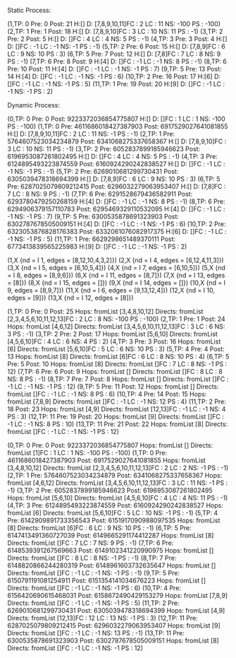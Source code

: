 Static Process:

(1,TP: 0 Pre: 0 Post:  21 H:[] D: [7,8,9,10,11]FC : 2 LC :  11 NS: -100 PS : -100)
(2,TP: 1 Pre: 1 Post:  18 H:[] D: [7,8,9,10]FC : 3 LC :  10 NS: 11 PS : -1)
(3,TP: 2 Pre: 2 Post:  5 H:[] D: []FC : 4 LC :  4 NS: 5 PS : -1)
(4,TP: 3 Pre: 3 Post:  4 H:[] D: []FC : -1 LC :  -1 NS: -1 PS : -1)
(5,TP: 2 Pre: 6 Post:  15 H:[] D: [7,8,9]FC : 6 LC :  9 NS: 10 PS : 3)
(6,TP: 5 Pre: 7 Post:  12 H:[] D: [7,8]FC : 7 LC :  8 NS: 9 PS : -1)
(7,TP: 6 Pre: 8 Post:  9 H:[4] D: []FC : -1 LC :  -1 NS: 8 PS : -1)
(8,TP: 6 Pre: 10 Post:  11 H:[4] D: []FC : -1 LC :  -1 NS: -1 PS : 7)
(9,TP: 5 Pre: 13 Post:  14 H:[4] D: []FC : -1 LC :  -1 NS: -1 PS : 6)
(10,TP: 2 Pre: 16 Post:  17 H:[6] D: []FC : -1 LC :  -1 NS: -1 PS : 5)
(11,TP: 1 Pre: 19 Post:  20 H:[9] D: []FC : -1 LC :  -1 NS: -1 PS : 2)


Dynamic Process:

(0,TP: 0 Pre: 0 Post:  9223372036854775807 H:[] D: []FC : 1 LC :  1 NS: -100 PS : -100)
(1,TP: 0 Pre: 4611686018427387903 Post:  6917529027641081855 H:[] D: [7,8,9,10,11]FC : 2 LC :  11 NS: -1 PS : -1)
(2,TP: 1 Pre: 5764607523034234879 Post:  6341068275337658367 H:[] D: [7,8,9,10]FC : 3 LC :  10 NS: 11 PS : -1)
(3,TP: 2 Pre: 6052837899185946623 Post:  6196953087261802495 H:[] D: []FC : 4 LC :  4 NS: 5 PS : -1)
(4,TP: 3 Pre: 6124895493223874559 Post:  6160924290242838527 H:[] D: []FC : -1 LC :  -1 NS: -1 PS : -1)
(5,TP: 2 Pre: 6269010681299730431 Post:  6305039478318694399 H:[] D: [7,8,9]FC : 6 LC :  9 NS: 10 PS : 3)
(6,TP: 5 Pre: 6287025079809212415 Post:  6296032279063953407 H:[] D: [7,8]FC : 7 LC :  8 NS: 9 PS : -1)
(7,TP: 6 Pre: 6291528679436582911 Post:  6293780479250268159 H:[4] D: []FC : -1 LC :  -1 NS: 8 PS : -1)
(8,TP: 6 Pre: 6294906379157110783 Post:  6295469329110532095 H:[4] D: []FC : -1 LC :  -1 NS: -1 PS : 7)
(9,TP: 5 Pre: 6300535878691323903 Post:  6302787678505009151 H:[4] D: []FC : -1 LC :  -1 NS: -1 PS : 6)
(10,TP: 2 Pre: 6323053876828176383 Post:  6332061076082917375 H:[6] D: []FC : -1 LC :  -1 NS: -1 PS : 5)
(11,TP: 1 Pre: 6629298651489370111 Post:  6773413839565225983 H:[9] D: []FC : -1 LC :  -1 NS: -1 PS : 2)


(1,X {nd = I 1, edges = [8,12,10,4,3,2]})
(2,X {nd = I 4, edges = [6,12,4,11,3]})
(3,X {nd = I 5, edges = [6,10,5,4]})
(4,X {nd = I 7, edges = [6,10,5]})
(5,X {nd = I 8, edges = [8,9,6]})
(6,X {nd = I 11, edges = [8,7]})
(7,X {nd = I 13, edges = [8]})
(8,X {nd = I 15, edges = []})
(9,X {nd = I 14, edges = []})
(10,X {nd = I 9, edges = [8,9,7]})
(11,X {nd = I 6, edges = [9,13,12,4]})
(12,X {nd = I 10, edges = [9]})
(13,X {nd = I 12, edges = [8]})







(1,TP: 0 Pre: 0 Post:  25 Hops: fromList [3,4,8,10,12] Directs:  fromList [2,3,4,5,6,10,11,12,13]FC : 2 LC :  8 NS: -100 PS : -100)
(2,TP: 1 Pre: 1 Post:  24 Hops: fromList [4,6,12] Directs:  fromList [3,4,5,6,10,11,12,13]FC : 3 LC :  6 NS: 3 PS : -1)
(3,TP: 2 Pre: 2 Post:  17 Hops: fromList [5,6,10] Directs:  fromList [4,5,6,10]FC : 4 LC :  6 NS: 4 PS : 2)
(4,TP: 3 Pre: 3 Post:  16 Hops: fromList [6] Directs:  fromList [5,6,10]FC : 5 LC :  6 NS: 10 PS : 3)
(5,TP: 4 Pre: 4 Post:  13 Hops: fromList [8] Directs:  fromList [6]FC : 6 LC :  8 NS: 10 PS : 4)
(6,TP: 5 Pre: 5 Post:  10 Hops: fromList [8] Directs:  fromList []FC : 7 LC :  8 NS: -1 PS : 12)
(7,TP: 6 Pre: 6 Post:  9 Hops: fromList [] Directs:  fromList []FC : 8 LC :  8 NS: 8 PS : -1)
(8,TP: 7 Pre: 7 Post:  8 Hops: fromList [] Directs:  fromList []FC : -1 LC :  -1 NS: -1 PS : 12)
(9,TP: 5 Pre: 11 Post:  12 Hops: fromList [] Directs:  fromList []FC : -1 LC :  -1 NS: 8 PS : 6)
(10,TP: 4 Pre: 14 Post:  15 Hops: fromList [7,8,9] Directs:  fromList []FC : -1 LC :  -1 NS: 12 PS : 4)
(11,TP: 2 Pre: 18 Post:  23 Hops: fromList [4,9] Directs:  fromList [12,13]FC : -1 LC :  -1 NS: 4 PS : 3)
(12,TP: 11 Pre: 19 Post:  20 Hops: fromList [9] Directs:  fromList []FC : -1 LC :  -1 NS: 8 PS : 10)
(13,TP: 11 Pre: 21 Post:  22 Hops: fromList [8] Directs:  fromList []FC : -1 LC :  -1 NS: -1 PS : 12)



(0,TP: 0 Pre: 0 Post:  9223372036854775807 Hops: fromList [] Directs:  fromList [1]FC : 1 LC :  1 NS: -100 PS : -100)
(1,TP: 0 Pre: 4611686018427387903 Post:  6917529027641081855 Hops: fromList [3,4,8,10,12] Directs:  fromList [2,3,4,5,6,10,11,12,13]FC : 2 LC :  2 NS: -1 PS : -1)
(2,TP: 1 Pre: 5764607523034234879 Post:  6341068275337658367 Hops: fromList [4,6,12] Directs:  fromList [3,4,5,6,10,11,12,13]FC : 3 LC :  11 NS: -1 PS : -1)
(3,TP: 2 Pre: 6052837899185946623 Post:  6196953087261802495 Hops: fromList [5,6,10] Directs:  fromList [4,5,6,10]FC : 4 LC :  4 NS: 11 PS : -1)
(4,TP: 3 Pre: 6124895493223874559 Post:  6160924290242838527 Hops: fromList [6] Directs:  fromList [5,6,10]FC : 5 LC :  10 NS: -1 PS : -1)
(5,TP: 4 Pre: 6142909891733356543 Post:  6151917090988097535 Hops: fromList [8] Directs:  fromList [6]FC : 6 LC :  9 NS: 10 PS : -1)
(6,TP: 5 Pre: 6147413491360727039 Post:  6149665291174412287 Hops: fromList [8] Directs:  fromList []FC : 7 LC :  7 NS: 9 PS : -1)
(7,TP: 6 Pre: 6148539391267569663 Post:  6149102341220990975 Hops: fromList [] Directs:  fromList []FC : 8 LC :  8 NS: -1 PS : -1)
(8,TP: 7 Pre: 6148820866244280319 Post:  6148961603732635647 Hops: fromList [] Directs:  fromList []FC : -1 LC :  -1 NS: -1 PS : -1)
(9,TP: 5 Pre: 6150791191081254911 Post:  6151354141034676223 Hops: fromList [] Directs:  fromList []FC : -1 LC :  -1 NS: -1 PS : 6)
(10,TP: 4 Pre: 6156420690615468031 Post:  6158672490429153279 Hops: fromList [7,8,9] Directs:  fromList []FC : -1 LC :  -1 NS: -1 PS : 5)
(11,TP: 2 Pre: 6269010681299730431 Post:  6305039478318694399 Hops: fromList [4,9] Directs:  fromList [12,13]FC : 12 LC :  13 NS: -1 PS : 3)
(12,TP: 11 Pre: 6287025079809212415 Post:  6296032279063953407 Hops: fromList [9] Directs:  fromList []FC : -1 LC :  -1 NS: 13 PS : -1)
(13,TP: 11 Pre: 6300535878691323903 Post:  6302787678505009151 Hops: fromList [8] Directs:  fromList []FC : -1 LC :  -1 NS: -1 PS : 12)



